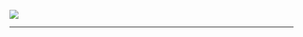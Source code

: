 <!-- Test -->

<br>

<div>
<img src="https://img.shields.io/static/v1?label=Overview&message=vanjeilson&color=0073cc&style=for-the-badge&logo=GitHub" > 
</div>

<hr>

